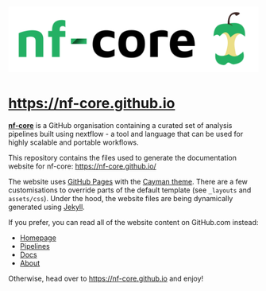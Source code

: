 # ![nf-core](assets/logo/nf-core-logo.png)
# https://nf-core.github.io

[**nf-core**](https://github.com/nf-core) is a GitHub organisation containing a curated set of analysis pipelines built using nextflow - a tool and language that can be used for highly scalable and portable workflows.

This repository contains the files used to generate the documentation website for nf-core: https://nf-core.github.io/

The website uses [GitHub Pages](https://pages.github.com/) with the [Cayman theme](https://github.com/pages-themes/cayman). There are a few customisations to override parts of the default template (see `_layouts` and `assets/css`).
Under the hood, the website files are being dynamically generated using [Jekyll](https://jekyllrb.com/).

If you prefer, you can read all of the website content on GitHub.com instead:

* [Homepage](index.md)
* [Pipelines](pipelines.md)
* [Docs](new_pipeline.md)
* [About](about.md)

Otherwise, head over to https://nf-core.github.io and enjoy!
